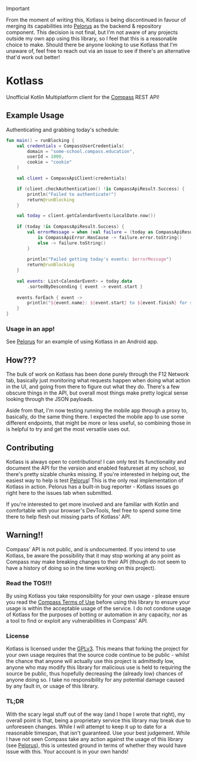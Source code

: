
> [!IMPORTANT]
> 
> From the moment of writing this, Kotlass is being discontinued in favour of merging its capabilities into 
> [Pelorus](https://github.com/thennothinghappened/Pelorus) as the backend & repository component. This decision is not
> final, but I'm not aware of any projects outside my own app using this library, so I feel that this is a reasonable
> choice to make. Should there be anyone looking to use Kotlass that I'm unaware of, feel free to reach out via an
> issue to see if there's an alternative that'd work out better!

# Kotlass
Unofficial Kotlin Multiplatform client for the [Compass](https://compass.education/) REST API!

## Example Usage

Authenticating and grabbing today's schedule:
```kotlin
fun main() = runBlocking {
    val credentials = CompassUserCredentials(
        domain = "some-school.compass.education",
        userId = 1000,
        cookie = "cookie"
    )

    val client = CompassApiClient(credentials)

    if (client.checkAuthentication() !is CompassApiResult.Success) {
        println("Failed to authenticate!")
        return@runBlocking
    }

    val today = client.getCalendarEvents(LocalDate.now())
    
    if (today !is CompassApiResult.Success) {
        val errorMessage = when (val failure = (today as CompassApiResult.Failure).error) {
            is CompassApiError.HasCause -> failure.error.toString()
            else -> failure.toString()
        }
        
        println("Failed getting today's events: $errorMessage")
        return@runBlocking
    }
    
    val events: List<CalendarEvent> = today.data
        .sortedByDescending { event -> event.start }
    
    events.forEach { event -> 
        println("${event.name}: ${event.start} to ${event.finish} for student ID ${event.targetStudentId}")
    }
}
```

### Usage in an app!
See [Pelorus](https://github.com/thennothinghappened/Pelorus) for an example of using Kotlass in an Android app.

## How???
The bulk of work on Kotlass has been done purely through the F12 Network tab, basically just monitoring what requests
happen when doing what action in the UI, and going from there to figure out what they do. There's a few obscure things
in the API, but overall most things make pretty logical sense looking through the JSON payloads.

Aside from that, I'm now testing running the mobile app through a proxy to, basically, do the same thing there. I
expected the mobile app to use some different endpoints, that might be more or less useful, so combining those in
is helpful to try and get the most versatile uses out.

## Contributing
Kotlass is always open to contributions! I can only test its functionality and document the API for the version and
enabled featureset at my school, so there's pretty sizable chunks missing. If you're interested in helping out, the
easiest way to help is test [Pelorus](https://github.com/thennothinghappened/Pelorus)! This is the only real
implementation of Kotlass in action. Pelorus has a built-in bug reporter - Kotlass issues go right here to the issues
tab when submitted.

If you're interested to get more involved and are familiar with Kotlin and comfortable with your browser's DevTools,
feel free to spend some time there to help flesh out missing parts of Kotlass' API.

## Warning!!
Compass' API is not public, and is undocumented. If you intend to use Kotlass, be aware the possibility that it may
stop working at any point as Compass may make breaking changes to their API (though do not seem to have a history of
doing so in the time working on this project).

### Read the TOS!!!
By using Kotlass you take responsibility for your own usage - please ensure you read the
[Compass Terms of Use](https://policies.compass.education/) before using this library to ensure your usage is within
the acceptable usage of the service. I do not condone usage of Kotlass for the purposes of botting or automation in
any capacity, nor as a tool to find or exploit any vulnerabilities in Compass' API.

### License
Kotlass is licensed under the [GPLv3](https://www.gnu.org/licenses/gpl-3.0.en.html). This means that forking the project
for your own usage requires that the source code continue to be public - whilst the chance that anyone will actually
use this project is admittedly low, anyone who may modify this library for malicious use is held to requiring the source
be public, thus hopefully decreasing the (already low) chances of anyone doing so. I take no responsibility for any
potential damage caused by any fault in, or usage of this library.

### TL;DR
With the scary legal stuff out of the way (and I hope I wrote that right), my overall point is that, being a
proprietary service this library may break due to unforeseen changes. While I will attempt to keep it up to date for
a reasonable timespan, that isn't guaranteed. Use your best judgement. While I have not seen Compass take any action
against the usage of this library (see [Pelorus](https://github.com/thennothinghappened/Pelorus)), this is untested
ground in terms of whether they would have issue with this. Your account is in your own hands!